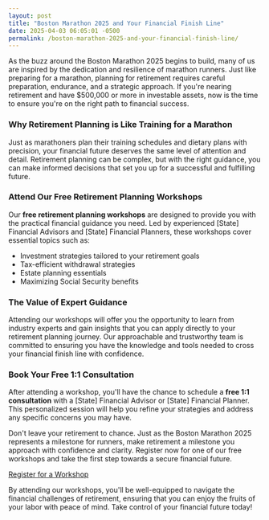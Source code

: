 ```yaml
---
layout: post
title: "Boston Marathon 2025 and Your Financial Finish Line"
date: 2025-04-03 06:05:01 -0500
permalink: /boston-marathon-2025-and-your-financial-finish-line/
---
```



As the buzz around the Boston Marathon 2025 begins to build, many of us are inspired by the dedication and resilience of marathon runners. Just like preparing for a marathon, planning for retirement requires careful preparation, endurance, and a strategic approach. If you're nearing retirement and have $500,000 or more in investable assets, now is the time to ensure you're on the right path to financial success.

### Why Retirement Planning is Like Training for a Marathon

Just as marathoners plan their training schedules and dietary plans with precision, your financial future deserves the same level of attention and detail. Retirement planning can be complex, but with the right guidance, you can make informed decisions that set you up for a successful and fulfilling future.

### Attend Our Free Retirement Planning Workshops

Our **free retirement planning workshops** are designed to provide you with the practical financial guidance you need. Led by experienced [State] Financial Advisors and [State] Financial Planners, these workshops cover essential topics such as:

- Investment strategies tailored to your retirement goals
- Tax-efficient withdrawal strategies
- Estate planning essentials
- Maximizing Social Security benefits

### The Value of Expert Guidance

Attending our workshops will offer you the opportunity to learn from industry experts and gain insights that you can apply directly to your retirement planning journey. Our approachable and trustworthy team is committed to ensuring you have the knowledge and tools needed to cross your financial finish line with confidence.

### Book Your Free 1:1 Consultation

After attending a workshop, you'll have the chance to schedule a **free 1:1 consultation** with a [State] Financial Advisor or [State] Financial Planner. This personalized session will help you refine your strategies and address any specific concerns you may have.

Don't leave your retirement to chance. Just as the Boston Marathon 2025 represents a milestone for runners, make retirement a milestone you approach with confidence and clarity. Register now for one of our free workshops and take the first step towards a secure financial future.

[Register for a Workshop](https://workshopsforretirement.com)

By attending our workshops, you'll be well-equipped to navigate the financial challenges of retirement, ensuring that you can enjoy the fruits of your labor with peace of mind. Take control of your financial future today!